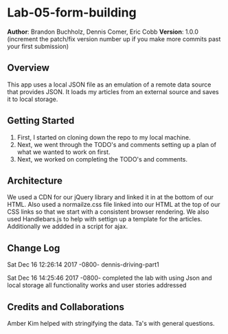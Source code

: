 # Lab-05-form-building

**Author**: Brandon Buchholz, Dennis Comer, Eric Cobb
**Version**: 1.0.0 (increment the patch/fix version number up if you make more commits past your first submission)

## Overview
<!-- Provide a high level overview of what this application is and why you are building it, beyond the fact that it's an assignment for a Code Fellows 301 class. (i.e. What's your problem domain?) -->
This app uses a local JSON file as an emulation of a remote data source that provides JSON. It loads my articles from an external source and saves it to local storage. 
## Getting Started
<!-- What are the steps that a user must take in order to build this app on their own machine and get it running? -->
  1. First, I started on cloning down the repo to my local machine.
  2. Next, we went through the TODO's and comments setting up a plan of what we wanted to work on first.
  3. Next, we worked on completing the TODO's and comments.

## Architecture
<!-- Provide a detailed description of the application design. What technologies (languages, libraries, etc) you're using, and any other relevant design information. -->
We used a CDN for our jQuery library and linked it in at the bottom of our HTML. Also used a normailze.css file linked into our HTML at the top of our CSS links so that we start with a consistent browser rendering. We also used Handlebars.js to help with settign up a template for the articles. Additionally we addded in a script for ajax.

## Change Log
<!-- Use this are to document the iterative changes made to your application as each feature is successfully implemented. Use time stamps. Here's an examples:-->
Sat Dec 16 12:26:14 2017 -0800- dennis-driving-part1

Sat Dec 16 14:25:46 2017 -0800- completed the lab with using Json and local storage all functionality works and user stories addressed

## Credits and Collaborations
<!-- Give credit (and a link) to other people or resources that helped you build this application. -->
Amber Kim helped with stringifying the data. Ta's with general questions.